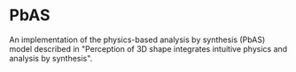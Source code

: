 # PbAS
An implementation of the physics-based analysis by synthesis (PbAS) model described in "Perception of 3D shape integrates intuitive physics and analysis by synthesis".

